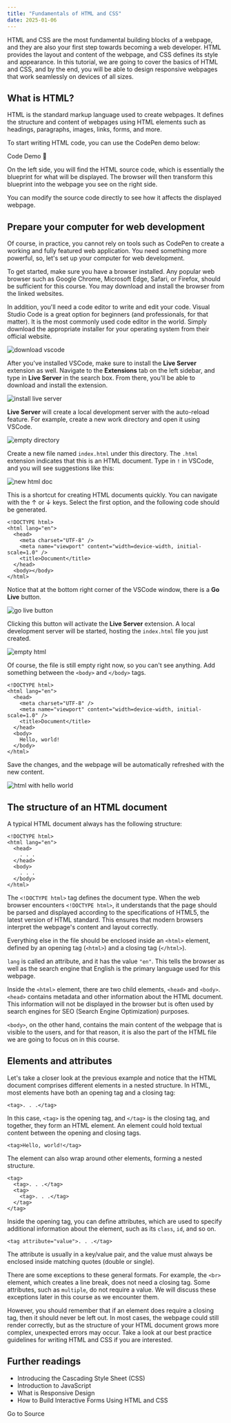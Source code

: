 ```yaml
---
title: "Fundamentals of HTML and CSS"
date: 2025-01-06
---
```


HTML and CSS are the most fundamental building blocks of a webpage, and they are also your first step towards becoming a web developer. HTML provides the layout and content of the webpage, and CSS defines its style and appearance. In this tutorial, we are going to cover the basics of HTML and CSS, and by the end, you will be able to design responsive webpages that work seamlessly on devices of all sizes.

## What is HTML?

HTML is the standard markup language used to create webpages. It defines the structure and content of webpages using HTML elements such as headings, paragraphs, images, links, forms, and more.

To start writing HTML code, you can use the CodePen demo below:

Code Demo 🔗

On the left side, you will find the HTML source code, which is essentially the blueprint for what will be displayed. The browser will then transform this blueprint into the webpage you see on the right side.

You can modify the source code directly to see how it affects the displayed webpage.

## Prepare your computer for web development

Of course, in practice, you cannot rely on tools such as CodePen to create a working and fully featured web application. You need something more powerful, so, let's set up your computer for web development.

To get started, make sure you have a browser installed. Any popular web browser such as Google Chrome, Microsoft Edge, Safari, or Firefox, should be sufficient for this course. You may download and install the browser from the linked websites.

In addition, you'll need a code editor to write and edit your code. Visual Studio Code is a great option for beginners (and professionals, for that matter). It is the most commonly used code editor in the world. Simply download the appropriate installer for your operating system from their official website.

![download vscode](https://media2.dev.to/dynamic/image/width=800%2Cheight=%2Cfit=scale-down%2Cgravity=auto%2Cformat=auto/https%3A%2F%2Fdev-to-uploads.s3.amazonaws.com%2Fuploads%2Farticles%2Fr8vorpog341evojostzm.png)

After you've installed VSCode, make sure to install the **Live Server** extension as well. Navigate to the **Extensions** tab on the left sidebar, and type in **Live Server** in the search box. From there, you'll be able to download and install the extension.

![install live server](https://media2.dev.to/dynamic/image/width=800%2Cheight=%2Cfit=scale-down%2Cgravity=auto%2Cformat=auto/https%3A%2F%2Fdev-to-uploads.s3.amazonaws.com%2Fuploads%2Farticles%2F9gstk1ypx6y5ohytq34i.png)

**Live Server** will create a local development server with the auto-reload feature. For example, create a new work directory and open it using VSCode.

![empty directory](https://media2.dev.to/dynamic/image/width=800%2Cheight=%2Cfit=scale-down%2Cgravity=auto%2Cformat=auto/https%3A%2F%2Fdev-to-uploads.s3.amazonaws.com%2Fuploads%2Farticles%2Fsdbyf59qr6d3xufhfh34.png)

Create a new file named `index.html` under this directory. The `.html` extension indicates that this is an HTML document. Type in `!` in VSCode, and you will see suggestions like this:

![new html doc](https://media2.dev.to/dynamic/image/width=800%2Cheight=%2Cfit=scale-down%2Cgravity=auto%2Cformat=auto/https%3A%2F%2Fdev-to-uploads.s3.amazonaws.com%2Fuploads%2Farticles%2F4y8d6xcuh61zt10y6x9v.png)

This is a shortcut for creating HTML documents quickly. You can navigate with the ↑ or ↓ keys. Select the first option, and the following code should be generated.  

```
<!DOCTYPE html>
<html lang="en">
  <head>
    <meta charset="UTF-8" />
    <meta name="viewport" content="width=device-width, initial-scale=1.0" />
    <title>Document</title>
  </head>
  <body></body>
</html>
```

Notice that at the bottom right corner of the VSCode window, there is a **Go Live** button.

![go live button](https://media2.dev.to/dynamic/image/width=800%2Cheight=%2Cfit=scale-down%2Cgravity=auto%2Cformat=auto/https%3A%2F%2Fdev-to-uploads.s3.amazonaws.com%2Fuploads%2Farticles%2Fxaz2413jt6kdx3kcze4x.png)

Clicking this button will activate the **Live Server** extension. A local development server will be started, hosting the `index.html` file you just created.

![empty html](https://media2.dev.to/dynamic/image/width=800%2Cheight=%2Cfit=scale-down%2Cgravity=auto%2Cformat=auto/https%3A%2F%2Fdev-to-uploads.s3.amazonaws.com%2Fuploads%2Farticles%2Fwao4ms5e0fl9iwzkr9ye.png)

Of course, the file is still empty right now, so you can't see anything. Add something between the `<body>` and `</body>` tags.  

```
<!DOCTYPE html>
<html lang="en">
  <head>
    <meta charset="UTF-8" />
    <meta name="viewport" content="width=device-width, initial-scale=1.0" />
    <title>Document</title>
  </head>
  <body>
    Hello, world!
  </body>
</html>
```

Save the changes, and the webpage will be automatically refreshed with the new content.

![html with hello world](https://media2.dev.to/dynamic/image/width=800%2Cheight=%2Cfit=scale-down%2Cgravity=auto%2Cformat=auto/https%3A%2F%2Fdev-to-uploads.s3.amazonaws.com%2Fuploads%2Farticles%2Foe0k4grdd5ui3ibi4ur3.png)

## The structure of an HTML document

A typical HTML document always has the following structure:  

```
<!DOCTYPE html>
<html lang="en">
  <head>
    . . .
  </head>
  <body>
    . . .
  </body>
</html>
```

The `<!DOCTYPE html>` tag defines the document type. When the web browser encounters `<!DOCTYPE html>`, it understands that the page should be parsed and displayed according to the specifications of HTML5, the latest version of HTML standard. This ensures that modern browsers interpret the webpage's content and layout correctly.

Everything else in the file should be enclosed inside an `<html>` element, defined by an opening tag (`<html>`) and a closing tag (`</html>`).

`lang` is called an attribute, and it has the value `"en"`. This tells the browser as well as the search engine that English is the primary language used for this webpage.

Inside the `<html>` element, there are two child elements, `<head>` and `<body>`. `<head>` contains metadata and other information about the HTML document. This information will not be displayed in the browser but is often used by search engines for SEO (Search Engine Optimization) purposes.

`<body>`, on the other hand, contains the main content of the webpage that is visible to the users, and for that reason, it is also the part of the HTML file we are going to focus on in this course.

## Elements and attributes

Let's take a closer look at the previous example and notice that the HTML document comprises different elements in a nested structure. In HTML, most elements have both an opening tag and a closing tag:  

```
<tag>. . .</tag>
```

In this case, `<tag>` is the opening tag, and `</tag>` is the closing tag, and together, they form an HTML element. An element could hold textual content between the opening and closing tags.  

```
<tag>Hello, world!</tag>
```

The element can also wrap around other elements, forming a nested structure.  

```
<tag>
  <tag>. . .</tag>
  <tag>
    <tag>. . .</tag>
  </tag>
</tag>
```

Inside the opening tag, you can define attributes, which are used to specify additional information about the element, such as its `class`, `id`, and so on.  

```
<tag attribute="value">. . .</tag>
```

The attribute is usually in a key/value pair, and the value must always be enclosed inside matching quotes (double or single).

There are some exceptions to these general formats. For example, the `<br>` element, which creates a line break, does not need a closing tag. Some attributes, such as `multiple`, do not require a value. We will discuss these exceptions later in this course as we encounter them.

However, you should remember that if an element does require a closing tag, then it should never be left out. In most cases, the webpage could still render correctly, but as the structure of your HTML document grows more complex, unexpected errors may occur. Take a look at our best practice guidelines for writing HTML and CSS if you are interested.

## Further readings

- Introducing the Cascading Style Sheet (CSS)
- Introduction to JavaScript
- What is Responsive Design
- How to Build Interactive Forms Using HTML and CSS

Go to Source
